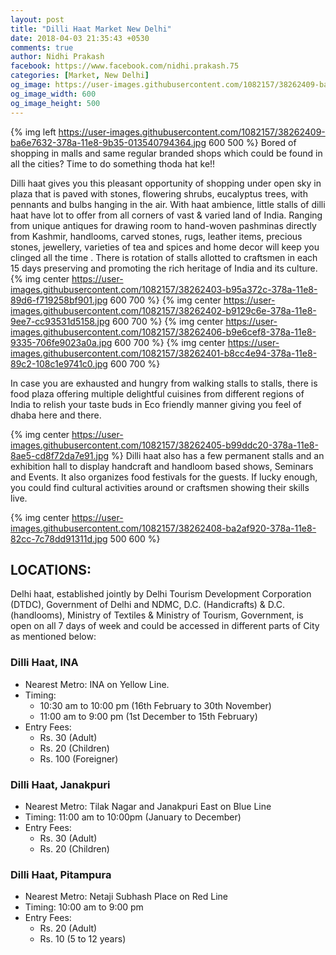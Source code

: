 ```yaml
---
layout: post
title: "Dilli Haat Market New Delhi"
date: 2018-04-03 21:35:43 +0530
comments: true
author: Nidhi Prakash
facebook: https://www.facebook.com/nidhi.prakash.75
categories: [Market, New Delhi]
og_image: https://user-images.githubusercontent.com/1082157/38262409-ba6e7632-378a-11e8-9b35-013540794364.jpg
og_image_width: 600
og_image_height: 500
---
```


{% img left https://user-images.githubusercontent.com/1082157/38262409-ba6e7632-378a-11e8-9b35-013540794364.jpg 600 500 %}
Bored of shopping in malls and same regular branded shops which could be found in all the cities? Time to do something thoda hat ke!!

<!-- more -->
Dilli haat gives you this pleasant opportunity of shopping under open sky in plaza that is paved with stones, flowering shrubs, eucalyptus trees, with pennants and bulbs hanging in the air. 
With haat ambience, little stalls of dilli haat have lot to offer from all corners of vast & varied land of India. Ranging from unique antiques for drawing room to hand-woven pashminas directly from Kashmir, handlooms, carved stones, rugs, leather items,  precious stones, jewellery, varieties of tea and spices and home decor will keep you clinged all the time . There is rotation of stalls allotted to craftsmen in each 15 days preserving and promoting the rich heritage of India and its culture. 
{% img center https://user-images.githubusercontent.com/1082157/38262403-b95a372c-378a-11e8-89d6-f719258bf901.jpg 600 700 %}
{% img center https://user-images.githubusercontent.com/1082157/38262402-b9129c6e-378a-11e8-9ee7-cc93531d5158.jpg 600 700 %}
{% img center https://user-images.githubusercontent.com/1082157/38262406-b9e6cef8-378a-11e8-9335-706fe9023a0a.jpg 600 700 %}
{% img center https://user-images.githubusercontent.com/1082157/38262401-b8cc4e94-378a-11e8-89c2-108c1e9741c0.jpg 600 700 %}

In case you are exhausted and hungry from walking stalls to stalls, there is food plaza offering multiple delightful cuisines from different regions of India to relish your taste buds in Eco friendly manner giving you feel of dhaba here and there.

{% img center https://user-images.githubusercontent.com/1082157/38262405-b99ddc20-378a-11e8-8ae5-cd8f72da7e91.jpg %}
Dilli haat also has a few permanent stalls and an exhibition hall to display handcraft and handloom based shows, Seminars and Events. It also organizes food festivals for the guests. If lucky enough, you could find cultural activities around or craftsmen showing their skills live.

{% img center https://user-images.githubusercontent.com/1082157/38262408-ba2af920-378a-11e8-82cc-7c78dd91311d.jpg 500 600 %}

## LOCATIONS: 

Delhi haat, established jointly by Delhi Tourism Development Corporation (DTDC), Government of Delhi and NDMC, D.C. (Handicrafts) & D.C. (handlooms), Ministry of Textiles & Ministry of 
Tourism, Government, is open on all 7 days of week and could be accessed in different parts of City as mentioned below:


### Dilli Haat, INA

- Nearest Metro: INA on Yellow Line.
- Timing: 
    - 10:30 am to 10:00 pm (16th February to 30th November)
    - 11:00 am to 9:00 pm (1st December to 15th February)
- Entry Fees:
    - Rs. 30 (Adult)
    - Rs. 20 (Children)
    - Rs. 100 (Foreigner)

### Dilli Haat, Janakpuri

- Nearest Metro: Tilak Nagar and Janakpuri East on Blue Line
- Timing: 11:00 am to 10:00pm (January to December)
- Entry Fees:
    - Rs. 30 (Adult)
    - Rs. 20 (Children)

### Dilli Haat, Pitampura

- Nearest Metro: Netaji Subhash Place on Red Line
- Timing: 10:00 am to 9:00 pm
- Entry Fees:
    - Rs. 20 (Adult)
    - Rs. 10 (5 to 12 years)



